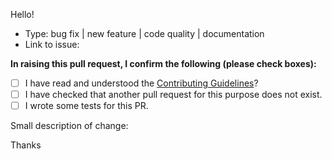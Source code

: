 Hello!

* Type: bug fix | new feature | code quality | documentation
* Link to issue:

**In raising this pull request, I confirm the following (please check boxes):**

- [ ] I have read and understood the [Contributing Guidelines](https://github.com/phalcon/cphalcon/blob/master/CONTRIBUTING.md)?
- [ ] I have checked that another pull request for this purpose does not exist.
- [ ] I wrote some tests for this PR.

Small description of change:

Thanks

